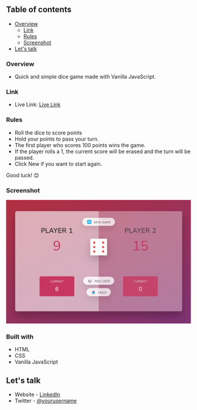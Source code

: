 ## Table of contents

- [Overview](#overview)
  - [Link](#links)
  - [Rules](#the-challenge)
  - [Screenshot](#screenshot)
- [Let's talk](#author)

### Overview
- Quick and simple dice game made with Vanilla JavaScript.

### Link
- Live Link: [Live Link](https://dancodecraft-dice-game.vercel.app/)

### Rules
- Roll the dice to score points
- Hold your points to pass your turn.
- The first player who scores 100 points wins the game.
- If the player rolls a 1, the current score will be erased and the turn will be passed.
- Click New if you want to start again.

Good luck! 😊

### Screenshot
![](./diceGame.png)

### Built with
- HTML
- CSS
- Vanilla JavaScript

## Let's talk
- Website - [LinkedIn](https://www.linkedin.com/in/adannjacinto/)
- Twitter - [@yourusername](https://www.twitter.com/DanCodeCraft)
